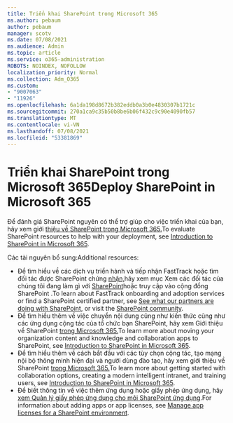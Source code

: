 ```yaml
---
title: Triển khai SharePoint trong Microsoft 365
ms.author: pebaum
author: pebaum
manager: scotv
ms.date: 07/08/2021
ms.audience: Admin
ms.topic: article
ms.service: o365-administration
ROBOTS: NOINDEX, NOFOLLOW
localization_priority: Normal
ms.collection: Adm_O365
ms.custom:
- "9007063"
- "11926"
ms.openlocfilehash: 6a1da198d8672b382eddb0a3b0e4830307b1721c
ms.sourcegitcommit: 270a1ca9c35b50b8be6b06f432c9c90e4090fb57
ms.translationtype: MT
ms.contentlocale: vi-VN
ms.lasthandoff: 07/08/2021
ms.locfileid: "53381869"
---
```

# <a name="deploy-sharepoint-in-microsoft-365"></a><span data-ttu-id="3dea1-102">Triển khai SharePoint trong Microsoft 365</span><span class="sxs-lookup"><span data-stu-id="3dea1-102">Deploy SharePoint in Microsoft 365</span></span>

<span data-ttu-id="3dea1-103">Để đánh giá SharePoint nguyên có thể trợ giúp cho việc triển khai của bạn, hãy xem giới [thiệu về SharePoint trong Microsoft 365.](/sharepoint/introduction)</span><span class="sxs-lookup"><span data-stu-id="3dea1-103">To evaluate SharePoint resources to help with your deployment, see [Introduction to SharePoint in Microsoft 365](/sharepoint/introduction).</span></span> 

<span data-ttu-id="3dea1-104">Các tài nguyên bổ sung:</span><span class="sxs-lookup"><span data-stu-id="3dea1-104">Additional resources:</span></span> 

- <span data-ttu-id="3dea1-105">Để tìm hiểu về các dịch vụ triển hành và tiếp nhận FastTrack hoặc tìm đối tác được SharePoint chứng [nhận,](https://techcommunity.microsoft.com/t5/sharepoint/ct-p/SharePoint)hãy xem mục Xem các đối tác của chúng tôi đang làm gì với [SharePoint](/microsoft-365/sharepoint/sharepoint-partners-sharepoint-support)hoặc truy cập vào cộng đồng SharePoint .</span><span class="sxs-lookup"><span data-stu-id="3dea1-105">To learn about FastTrack onboarding and adoption services or find a SharePoint certified partner, see [See what our partners are doing with SharePoint](/microsoft-365/sharepoint/sharepoint-partners-sharepoint-support), or visit the [SharePoint community](https://techcommunity.microsoft.com/t5/sharepoint/ct-p/SharePoint).</span></span> 
- <span data-ttu-id="3dea1-106">Để tìm hiểu thêm về việc chuyển nội dung cũng như kiến thức cũng như các ứng dụng cộng tác của tổ chức bạn SharePoint, hãy xem Giới thiệu về SharePoint [trong Microsoft 365.](/sharepoint/introduction#migration)</span><span class="sxs-lookup"><span data-stu-id="3dea1-106">To learn more about moving your organization content and knowledge and collaboration apps to SharePoint, see [Introduction to SharePoint in Microsoft 365](/sharepoint/introduction#migration).</span></span> 
- <span data-ttu-id="3dea1-107">Để tìm hiểu thêm về cách bắt đầu với các tùy chọn cộng tác, tạo mạng nội bộ thông minh hiện đại và người dùng đào tạo, hãy xem giới thiệu về SharePoint [trong Microsoft 365.](/sharepoint/introduction#collaboration)</span><span class="sxs-lookup"><span data-stu-id="3dea1-107">To learn more about getting started with collaboration options, creating a modern intelligent intranet, and training users, see [Introduction to SharePoint in Microsoft 365](/sharepoint/introduction#collaboration).</span></span> 
- <span data-ttu-id="3dea1-108">Để biết thông tin về việc thêm ứng dụng hoặc giấy phép ứng dụng, hãy [xem Quản lý giấy phép ứng dụng cho môi SharePoint ứng dụng](/sharepoint/manage-app-licenses).</span><span class="sxs-lookup"><span data-stu-id="3dea1-108">For information about adding apps or app licenses, see [Manage app licenses for a SharePoint environment](/sharepoint/manage-app-licenses).</span></span> 


